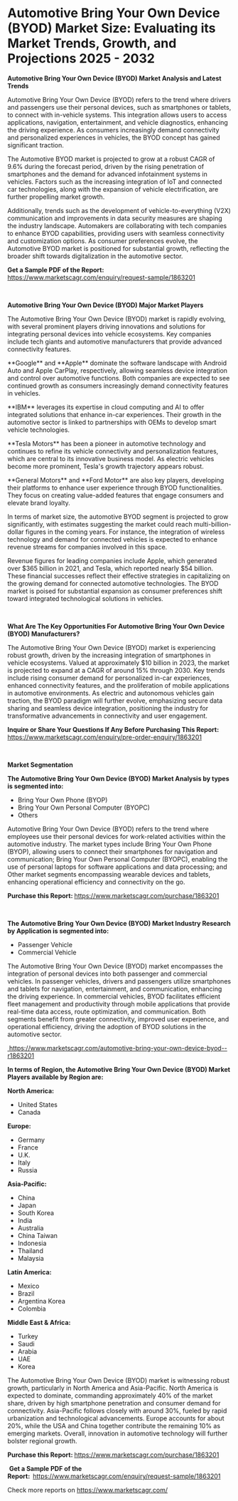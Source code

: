 <p><h1>Automotive Bring Your Own Device (BYOD) Market Size: Evaluating its Market Trends, Growth, and Projections 2025 - 2032</h1></p><p><strong>Automotive Bring Your Own Device (BYOD) Market Analysis and Latest Trends</strong></p>
<p><p>Automotive Bring Your Own Device (BYOD) refers to the trend where drivers and passengers use their personal devices, such as smartphones or tablets, to connect with in-vehicle systems. This integration allows users to access applications, navigation, entertainment, and vehicle diagnostics, enhancing the driving experience. As consumers increasingly demand connectivity and personalized experiences in vehicles, the BYOD concept has gained significant traction.</p><p>The Automotive BYOD market is projected to grow at a robust CAGR of 9.6% during the forecast period, driven by the rising penetration of smartphones and the demand for advanced infotainment systems in vehicles. Factors such as the increasing integration of IoT and connected car technologies, along with the expansion of vehicle electrification, are further propelling market growth. </p><p>Additionally, trends such as the development of vehicle-to-everything (V2X) communication and improvements in data security measures are shaping the industry landscape. Automakers are collaborating with tech companies to enhance BYOD capabilities, providing users with seamless connectivity and customization options. As consumer preferences evolve, the Automotive BYOD market is positioned for substantial growth, reflecting the broader shift towards digitalization in the automotive sector.</p></p>
<p><strong>Get a Sample PDF of the Report:&nbsp;</strong> <a href="https://www.marketscagr.com/enquiry/request-sample/1863201?utm_campaign=3292&utm_medium=2&utm_source=Github&utm_content=ia&utm_term=31032025&utm_id=automotive-bring-your-own-device-byod">https://www.marketscagr.com/enquiry/request-sample/1863201</a></p>
<p>&nbsp;</p>
<p><strong>Automotive Bring Your Own Device (BYOD) Major Market Players</strong></p>
<p><p>The Automotive Bring Your Own Device (BYOD) market is rapidly evolving, with several prominent players driving innovations and solutions for integrating personal devices into vehicle ecosystems. Key companies include tech giants and automotive manufacturers that provide advanced connectivity features.</p><p>**Google** and **Apple** dominate the software landscape with Android Auto and Apple CarPlay, respectively, allowing seamless device integration and control over automotive functions. Both companies are expected to see continued growth as consumers increasingly demand connectivity features in vehicles.</p><p>**IBM** leverages its expertise in cloud computing and AI to offer integrated solutions that enhance in-car experiences. Their growth in the automotive sector is linked to partnerships with OEMs to develop smart vehicle technologies.</p><p>**Tesla Motors** has been a pioneer in automotive technology and continues to refine its vehicle connectivity and personalization features, which are central to its innovative business model. As electric vehicles become more prominent, Tesla's growth trajectory appears robust.</p><p>**General Motors** and **Ford Motor** are also key players, developing their platforms to enhance user experience through BYOD functionalities. They focus on creating value-added features that engage consumers and elevate brand loyalty.</p><p>In terms of market size, the automotive BYOD segment is projected to grow significantly, with estimates suggesting the market could reach multi-billion-dollar figures in the coming years. For instance, the integration of wireless technology and demand for connected vehicles is expected to enhance revenue streams for companies involved in this space.</p><p>Revenue figures for leading companies include Apple, which generated over $365 billion in 2021, and Tesla, which reported nearly $54 billion. These financial successes reflect their effective strategies in capitalizing on the growing demand for connected automotive technologies. The BYOD market is poised for substantial expansion as consumer preferences shift toward integrated technological solutions in vehicles.</p></p>
<p>&nbsp;</p>
<p><strong>What Are The Key Opportunities For Automotive Bring Your Own Device (BYOD) Manufacturers?</strong></p>
<p><p>The Automotive Bring Your Own Device (BYOD) market is experiencing robust growth, driven by the increasing integration of smartphones in vehicle ecosystems. Valued at approximately $10 billion in 2023, the market is projected to expand at a CAGR of around 15% through 2030. Key trends include rising consumer demand for personalized in-car experiences, enhanced connectivity features, and the proliferation of mobile applications in automotive environments. As electric and autonomous vehicles gain traction, the BYOD paradigm will further evolve, emphasizing secure data sharing and seamless device integration, positioning the industry for transformative advancements in connectivity and user engagement.</p></p>
<p><strong>Inquire or Share Your Questions If Any Before Purchasing This Report:</strong> <a href="https://www.marketscagr.com/enquiry/pre-order-enquiry/1863201?utm_campaign=3292&utm_medium=2&utm_source=Github&utm_content=ia&utm_term=31032025&utm_id=automotive-bring-your-own-device-byod">https://www.marketscagr.com/enquiry/pre-order-enquiry/1863201</a></p>
<p>&nbsp;</p>
<p><strong>Market Segmentation</strong></p>
<p><strong>The Automotive Bring Your Own Device (BYOD) Market Analysis by types is segmented into:</strong></p>
<p><ul><li>Bring Your Own Phone (BYOP)</li><li>Bring Your Own Personal Computer (BYOPC)</li><li>Others</li></ul></p>
<p><p>Automotive Bring Your Own Device (BYOD) refers to the trend where employees use their personal devices for work-related activities within the automotive industry. The market types include Bring Your Own Phone (BYOP), allowing users to connect their smartphones for navigation and communication; Bring Your Own Personal Computer (BYOPC), enabling the use of personal laptops for software applications and data processing; and Other market segments encompassing wearable devices and tablets, enhancing operational efficiency and connectivity on the go.</p></p>
<p><strong>Purchase this Report:&nbsp;</strong><a href="https://www.marketscagr.com/purchase/1863201?utm_campaign=3292&utm_medium=2&utm_source=Github&utm_content=ia&utm_term=31032025&utm_id=automotive-bring-your-own-device-byod">https://www.marketscagr.com/purchase/1863201</a></p>
<p>&nbsp;</p>
<p><strong>The Automotive Bring Your Own Device (BYOD) Market Industry Research by Application is segmented into:</strong></p>
<p><ul><li>Passenger Vehicle</li><li>Commercial Vehicle</li></ul></p>
<p><p>The Automotive Bring Your Own Device (BYOD) market encompasses the integration of personal devices into both passenger and commercial vehicles. In passenger vehicles, drivers and passengers utilize smartphones and tablets for navigation, entertainment, and communication, enhancing the driving experience. In commercial vehicles, BYOD facilitates efficient fleet management and productivity through mobile applications that provide real-time data access, route optimization, and communication. Both segments benefit from greater connectivity, improved user experience, and operational efficiency, driving the adoption of BYOD solutions in the automotive sector.</p></p>
<p><a href="https://www.marketscagr.com/automotive-bring-your-own-device-byod--r1863201?utm_campaign=3292&utm_medium=2&utm_source=Github&utm_content=ia&utm_term=31032025&utm_id=automotive-bring-your-own-device-byod">&nbsp;https://www.marketscagr.com/automotive-bring-your-own-device-byod--r1863201</a></p>
<p><strong>In terms of Region, the Automotive Bring Your Own Device (BYOD) Market Players available by Region are:</strong></p>
<p>
    <p> <strong> North America: </strong>
        <ul>
            <li>United States</li>
            <li>Canada</li>
        </ul>
        </p> 
    <p> <strong> Europe: </strong>
        <ul>
            <li>Germany</li>
            <li>France</li>
            <li>U.K.</li>
            <li>Italy</li>
            <li>Russia</li>
        </ul>
        </p> 
    <p> <strong> Asia-Pacific: </strong>
        <ul>
            <li>China</li>
            <li>Japan</li>
            <li>South Korea</li>
            <li>India</li>
            <li>Australia</li>
            <li>China Taiwan</li>
            <li>Indonesia</li>
            <li>Thailand</li>
            <li>Malaysia</li>
        </ul>
        </p> 
    <p> <strong> Latin America: </strong>
        <ul>
            <li>Mexico</li>
            <li>Brazil</li>
            <li>Argentina Korea</li>
            <li>Colombia</li>
        </ul>
        </p> 
    <p> <strong> Middle East & Africa: </strong>
        <ul>
            <li>Turkey</li>
            <li>Saudi</li>
            <li>Arabia</li>
            <li>UAE</li>
            <li>Korea</li>
        </ul>
    </p>
    </p>
<p><p>The Automotive Bring Your Own Device (BYOD) market is witnessing robust growth, particularly in North America and Asia-Pacific. North America is expected to dominate, commanding approximately 40% of the market share, driven by high smartphone penetration and consumer demand for connectivity. Asia-Pacific follows closely with around 30%, fueled by rapid urbanization and technological advancements. Europe accounts for about 20%, while the USA and China together contribute the remaining 10% as emerging markets. Overall, innovation in automotive technology will further bolster regional growth.</p></p>
<p><strong>Purchase this Report: </strong><a href="https://www.marketscagr.com/purchase/1863201?utm_campaign=3292&utm_medium=2&utm_source=Github&utm_content=ia&utm_term=31032025&utm_id=automotive-bring-your-own-device-byod">https://www.marketscagr.com/purchase/1863201</a></p>
<p>&nbsp;<strong>Get a Sample PDF of the Report:&nbsp;&nbsp;</strong><a href="https://www.marketscagr.com/enquiry/request-sample/1863201?utm_campaign=3292&utm_medium=2&utm_source=Github&utm_content=ia&utm_term=31032025&utm_id=automotive-bring-your-own-device-byod">https://www.marketscagr.com/enquiry/request-sample/1863201</a></p>
<p><strong></strong></p>
<p>Check more reports on <a href="https://www.marketscagr.com/?utm_campaign=3292&utm_medium=2&utm_source=Github&utm_content=ia&utm_term=31032025&utm_id=automotive-bring-your-own-device-byod">https://www.marketscagr.com/</a></p>